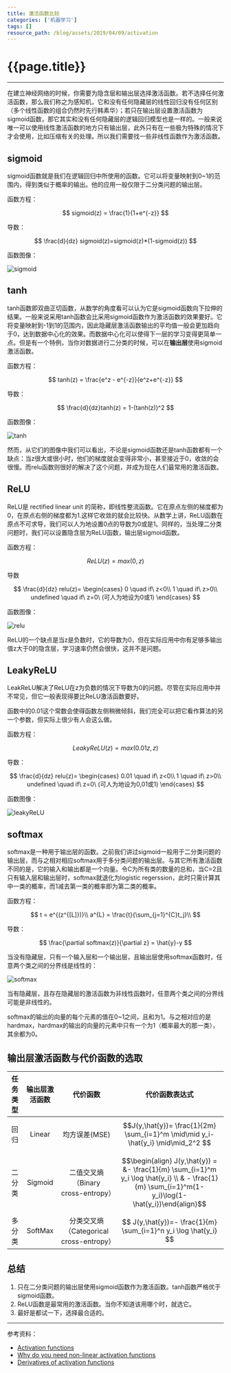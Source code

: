 ```yaml
---
title: 激活函数比较
categories: ['机器学习']
tags: []
resource_path: /blog/assets/2019/04/09/activation
---
```


<script type="text/javascript" async src="https://cdn.mathjax.org/mathjax/latest/MathJax.js?config=TeX-MML-AM_CHTML"> </script>

{{page.title}}
===

---

在建立神经网络的时候，你需要为隐含层和输出层选择激活函数。若不选择任何激活函数，那么我们称之为感知机，它和没有任何隐藏层的线性回归没有任何区别（多个线性函数的组合仍然时先行韩素华）；若只在输出层设置激活函数为sigmoid函数，那它其实和没有任何隐藏层的逻辑回归模型也是一样的。一般来说唯一可以使用线性激活函数的地方只有输出层，此外只有在一些极为特殊的情况下才会使用，比如压缩有关的处理。所以我们需要找一些非线性函数作为激活函数。

sigmoid
---

sigmoid函数就是我们在逻辑回归中所使用的函数。它可以将变量映射到0~1的范围内，得到类似于概率的输出。他的应用一般仅限于二分类问题的输出层。

函数方程：

$$ sigmoid(z) = \frac{1}{1+e^{-z}} $$

导数：

$$ \frac{d}{dz} sigmoid(z)=sigmoid(z)*(1-sigmoid(z)) $$

函数图像：

![sigmoid]({{page.resource_path}}/sigmoid.png)

tanh
---

tanh函数即双曲正切函数，从数学的角度看可以认为它是sigmoid函数向下拉伸的结果。一般来说采用tanh函数会比采用sigmoid函数作为激活函数的效果要好。它将变量映射到-1到1的范围内，因此隐藏层激活函数输出的平均值一般会更加趋向于0，达到数据中心化的效果。而数据中心化可以使得下一层的学习变得更简单一点。但是有一个特例，当你对数据进行二分类的时候，可以在**输出层**使用sigmoid激活函数。

函数方程：

$$ tanh(z) = \frac{e^z - e^{-z}}{e^z+e^{-z}} $$

导数：

$$ \frac{d}{dz}tanh(z) = 1-(tanh(z))^2 $$

函数图像：

![tanh]({{page.resource_path}}/tanh.png)

然而，从它们的图像中我们可以看出，不论是sigmoid函数还是tanh函数都有一个缺点：当z很大或很小时，他们的梯度就会变得非常小，甚至接近于0，收敛的会很慢。而relu函数则很好的解决了这个问题，并成为现在人们最常用的激活函数。

ReLU
---

ReLU是 rectified linear unit 的简称，即线性整流函数。它在原点左侧的梯度都为0，在原点右侧的梯度都为1.这样它收敛的就会比较快。从数学上讲，ReLU函数在原点不可求导，我们可以人为地设置0点的导数为0或是1。同样的，当处理二分类问题时，我们可以设置隐含层为ReLU函数，输出层sigmoid函数。

函数方程：

$$ ReLU(z) = max(0, z) $$

导数

$$ \frac{d}{dz} relu(z)=
\begin{cases}
    0 \quad if\ z<0\\
    1 \quad if\ z>0\\
    undefined \quad if\ z=0\ (可人为地设为0或1)
\end{cases} $$

函数图像：

![relu]({{page.resource_path}}/relu.png)

ReLU的一个缺点是当z是负数时，它的导数为0，但在实际应用中你有足够多输出值z大于0的隐含层，学习速率仍然会很快，这并不是问题。

LeakyReLU
---

LeakReLU解决了ReLU在z为负数的情况下导数为0的问题。尽管在实际应用中并不常见，但它一般表现得要比ReLU激活函数要好。

函数中的0.01这个常数会使得函数左侧稍微倾斜，我们完全可以把它看作算法的另一个参数，但实际上很少有人会这么做。

函数方程：

$$ LeakyReLU(z) = max(0.01z, z) $$

导数：

$$ \frac{d}{dz} relu(z)=
\begin{cases}
    0.01 \quad if\ z<0\\
    1 \quad if\ z>0\\
    undefined \quad if\ z=0\ (可人为地设为0,01或1)
\end{cases} $$

函数图像：

![leakyReLU]({{page.resource_path}}/leakyReLU.png)

softmax
---

softmax是一种用于输出层的函数。之前我们讲过sigmoid一般用于二分类问题的输出层，而与之相对相应softmax用于多分类问题的输出层。与其它所有激活函数不同的是，它的输入和输出都是一个向量。令C为所有类的数量的总和，当C=2且只有输入层和输出层时，softmax就退化为logistic regerssion，此时只需计算其中一类的概率，而1减去第一类的概率即为第二类的概率。

函数方程：

$$
t = e^{(z^{[L]})}\\
a^{L} = \frac{t}{\sum_{j=1}^{C}t_j}\\
$$

导数：

$$
\frac{\partial softmax(z)}{\partial z} = \hat{y}-y
$$

当没有隐藏层，只有一个输入层和一个输出层，且输出层使用softmax函数时，任意两个类之间的分界线是线性的：

![softmax]({{page.resource_path}}/softmax2.png)

当有隐藏层，且存在隐藏层的激活函数为非线性函数时，任意两个类之间的分界线可能是非线性的。

softmax的输出的向量的每个元素的值在0~1之间，且和为1。与之相对应的是hardmax，hardmax的输出的向量的元素中只有一个为1（概率最大的那一类），其余都为0。

输出层激活函数与代价函数的选取
---

任务类型|输出层激活函数|代价函数|代价函数表达式
:-:|:-:|:-:|:-:
回归|Linear|均方误差(MSE)| $$J(y,\hat{y})= \frac{1}{2m} \sum_{i=1}^m \mid\mid y_i-\hat{y_i} \mid\mid_2^2 $$
二分类|Sigmoid|二值交叉熵（Binary cross-entropy）|$$\begin{align} J(y,\hat{y}) =  &- \frac{1}{m} \sum_{i=1}^m y_i \log \hat{y_i} \\ & - \frac{1}{m} \sum_{i=1}^m(1-y_i)\log(1-\hat{y_i})\end{align}$$
多分类|SoftMax|分类交叉熵（Categorical cross-entropy）| $$ J(y,\hat{y})=- \frac{1}{m} \sum_{i=1}^n y_i \log \hat{y_i} $$

总结
---

1. 只在二分类问题的输出层使用sigmoid函数作为激活函数。tanh函数严格优于sigmoid函数。
2. ReLU函数是最常用的激活函数。当你不知道该用哪个时，就选它。
3. 最好是都试一下，选择最合适的。

---

参考资料：

* [Activation functions](https://www.coursera.org/learn/neural-networks-deep-learning/lecture/4dDC1/activation-functions)
* [Why do you need non-linear activation functions](https://www.coursera.org/learn/neural-networks-deep-learning/lecture/OASKH/why-do-you-need-non-linear-activation-functions)
* [Derivatives of activation functions](https://www.coursera.org/learn/neural-networks-deep-learning/lecture/qcG1j/derivatives-of-activation-functions
)